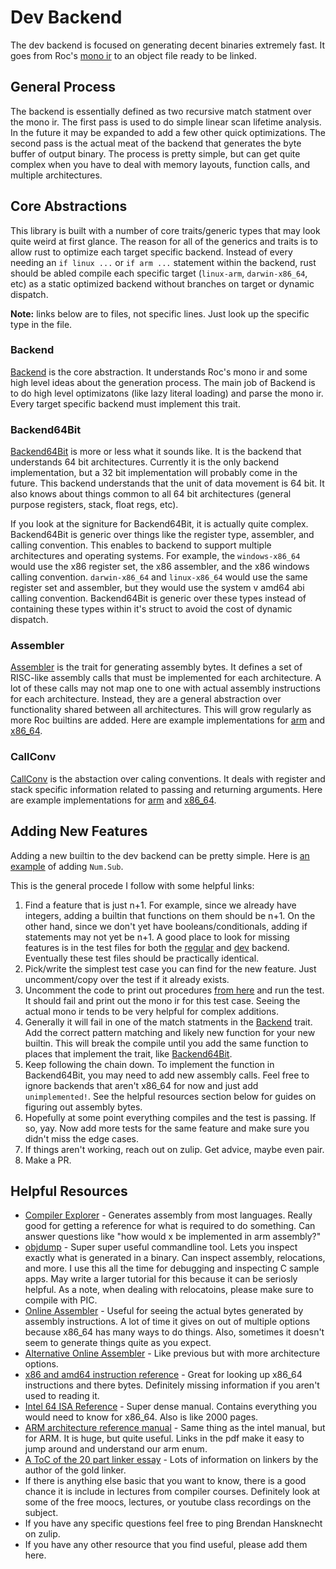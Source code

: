 # Dev Backend

The dev backend is focused on generating decent binaries extremely fast.
It goes from Roc's [mono ir](https://github.com/rtfeldman/roc/blob/trunk/compiler/mono/src/ir.rs) to an object file ready to be linked.

## General Process

The backend is essentially defined as two recursive match statment over the mono ir.
The first pass is used to do simple linear scan lifetime analysis.
In the future it may be expanded to add a few other quick optimizations.
The second pass is the actual meat of the backend that generates the byte buffer of output binary.
The process is pretty simple, but can get quite complex when you have to deal with memory layouts, function calls, and multiple architectures.

## Core Abstractions

This library is built with a number of core traits/generic types that may look quite weird at first glance.
The reason for all of the generics and traits is to allow rust to optimize each target specific backend.
Instead of every needing an `if linux ...` or `if arm ...` statement within the backend,
rust should be abled compile each specific target (`linux-arm`, `darwin-x86_64`, etc) as a static optimized backend without branches on target or dynamic dispatch.

**Note:** links below are to files, not specific lines. Just look up the specific type in the file.

### Backend

[Backend](https://github.com/rtfeldman/roc/blob/trunk/compiler/gen_dev/src/lib.rs) is the core abstraction.
It understands Roc's mono ir and some high level ideas about the generation process.
The main job of Backend is to do high level optimizatons (like lazy literal loading) and parse the mono ir.
Every target specific backend must implement this trait.

### Backend64Bit

[Backend64Bit](https://github.com/rtfeldman/roc/blob/trunk/compiler/gen_dev/src/generic64/mod.rs) is more or less what it sounds like.
It is the backend that understands 64 bit architectures.
Currently it is the only backend implementation, but a 32 bit implementation will probably come in the future.
This backend understands that the unit of data movement is 64 bit.
It also knows about things common to all 64 bit architectures (general purpose registers, stack, float regs, etc).

If you look at the signiture for Backend64Bit, it is actually quite complex.
Backend64Bit is generic over things like the register type, assembler, and calling convention.
This enables to backend to support multiple architectures and operating systems.
For example, the `windows-x86_64` would use the x86 register set, the x86 assembler, and the x86 windows calling convention.
`darwin-x86_64` and `linux-x86_64` would use the same register set and assembler, but they would use the system v amd64 abi calling convention.
Backend64Bit is generic over these types instead of containing these types within it's struct to avoid the cost of dynamic dispatch.

### Assembler

[Assembler](https://github.com/rtfeldman/roc/blob/trunk/compiler/gen_dev/src/generic64/mod.rs) is the trait for generating assembly bytes.
It defines a set of RISC-like assembly calls that must be implemented for each architecture.
A lot of these calls may not map one to one with actual assembly instructions for each architecture.
Instead, they are a general abstraction over functionality shared between all architectures.
This will grow regularly as more Roc builtins are added.
Here are example implementations for [arm](https://github.com/rtfeldman/roc/blob/trunk/compiler/gen_dev/src/generic64/aarch64.rs) and [x86_64](https://github.com/rtfeldman/roc/blob/trunk/compiler/gen_dev/src/generic64/x86_64.rs).

### CallConv

[CallConv](https://github.com/rtfeldman/roc/blob/trunk/compiler/gen_dev/src/generic64/mod.rs) is the abstaction over caling conventions.
It deals with register and stack specific information related to passing and returning arguments.
Here are example implementations for [arm](https://github.com/rtfeldman/roc/blob/trunk/compiler/gen_dev/src/generic64/aarch64.rs) and [x86_64](https://github.com/rtfeldman/roc/blob/trunk/compiler/gen_dev/src/generic64/x86_64.rs).

## Adding New Features

Adding a new builtin to the dev backend can be pretty simple.
Here is [an example](https://github.com/rtfeldman/roc/pull/893/files) of adding `Num.Sub`.

This is the general procede I follow with some helpful links:

1. Find a feature that is just n+1.
   For example, since we already have integers, adding a builtin that functions on them should be n+1.
   On the other hand, since we don't yet have booleans/conditionals, adding if statements may not yet be n+1.
   A good place to look for missing features is in the test files for both the [regular](https://github.com/rtfeldman/roc/tree/trunk/compiler/gen/tests) and [dev](https://github.com/rtfeldman/roc/tree/trunk/compiler/gen_dev/tests) backend.
   Eventually these test files should be practically identical.
1. Pick/write the simplest test case you can find for the new feature.
   Just uncomment/copy over the test if it already exists.
1. Uncomment the code to print out procedures [from here](https://github.com/rtfeldman/roc/blob/trunk/compiler/gen_dev/tests/helpers/eval.rs) and run the test.
   It should fail and print out the mono ir for this test case.
   Seeing the actual mono ir tends to be very helpful for complex additions.
1. Generally it will fail in one of the match statments in the [Backend](https://github.com/rtfeldman/roc/blob/trunk/compiler/gen_dev/src/lib.rs) trait.
   Add the correct pattern matching and likely new function for your new builtin.
   This will break the compile until you add the same function to places that implement the trait,
   like [Backend64Bit](https://github.com/rtfeldman/roc/blob/trunk/compiler/gen_dev/src/generic64/mod.rs).
1. Keep following the chain down.
   To implement the function in Backend64Bit, you may need to add new assembly calls.
   Feel free to ignore backends that aren't x86_64 for now and just add `unimplemented!`.
   See the helpful resources section below for guides on figuring out assembly bytes.
1. Hopefully at some point everything compiles and the test is passing.
   If so, yay. Now add more tests for the same feature and make sure you didn't miss the edge cases.
1. If things aren't working, reach out on zulip. Get advice, maybe even pair.
1. Make a PR.

## Helpful Resources

- [Compiler Explorer](godbolt.org) -
  Generates assembly from most languages.
  Really good for getting a reference for what is required to do something.
  Can answer questions like "how would x be implemented in arm assembly?"
- [objdump](https://www.tutorialspoint.com/unix_commands/objdump.htm) -
  Super super useful commandline tool.
  Lets you inspect exactly what is generated in a binary.
  Can inspect assembly, relocations, and more.
  I use this all the time for debugging and inspecting C sample apps.
  May write a larger tutorial for this because it can be seriosly helpful.
  As a note, when dealing with relocatoins, please make sure to compile with PIC.
- [Online Assembler](https://defuse.ca/online-x86-assembler.htm#disassembly) -
  Useful for seeing the actual bytes generated by assembly instructions.
  A lot of time it gives on out of multiple options because x86_64 has many ways to do things.
  Also, sometimes it doesn't seem to generate things quite as you expect.
- [Alternative Online Assembler](http://shell-storm.org/online/Online-Assembler-and-Disassembler/) -
  Like previous but with more architecture options.
- [x86 and amd64 instruction reference](https://www.felixcloutier.com/x86/) -
  Great for looking up x86_64 instructions and there bytes.
  Definitely missing information if you aren't used to reading it.
- [Intel 64 ISA Reference](https://software.intel.com/content/dam/develop/public/us/en/documents/325383-sdm-vol-2abcd.pdf) -
  Super dense manual.
  Contains everything you would need to know for x86_64.
  Also is like 2000 pages.
- [ARM architecture reference manual](https://developer.arm.com/documentation/ddi0487/latest/) -
  Same thing as the intel manual, but for ARM.
  It is huge, but quite useful.
  Links in the pdf make it easy to jump around and understand our arm enum.
- [A ToC of the 20 part linker essay](https://lwn.net/Articles/276782/) -
  Lots of information on linkers by the author of the gold linker.
- If there is anything else basic that you want to know,
  there is a good chance it is include in lectures from compiler courses.
  Definitely look at some of the free moocs, lectures, or youtube class recordings on the subject.
- If you have any specific questions feel free to ping Brendan Hansknecht on zulip.
- If you have any other resource that you find useful, please add them here.
